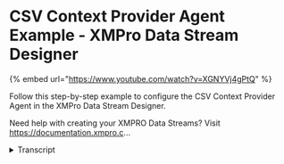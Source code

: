# CSV Context Provider Agent Example - XMPro Data Stream Designer
{% embed url="https://www.youtube.com/watch?v=XGNYVj4gPtQ" %}



Follow this step-by-step example to configure the CSV Context Provider Agent in the XMPro Data Stream Designer.

Need help with creating your XMPRO Data Streams? Visit https://documentation.xmpro.c...
<details>
<summary>Transcript</summary>Follow this step-by-step example to configure the CSV Context Provider Agent in the XMPro Data Stream Designer.

Need help with creating your XMPRO Data Streams? Visit https://documentation.xmpro.c...
this example demonstrates how to use the

csv context provider to return

contextual pump data from a csv file

first drag the agent onto the canvas and

link the output to the printer

save the data stream and click on the

agent to configure it

set the interval to 5 seconds

tick to upload a file

drag the source csv file and the

definition is pre-populated with the

headings we adjust the data types which

are not string

apply the changes

save the data stream

publish it and let's look at the live

data view

every five seconds events are generated

using the file contents

you can download the files below to try

them out yourself and for more

information about this agent's

properties head to the configuration

page thank you
</details>